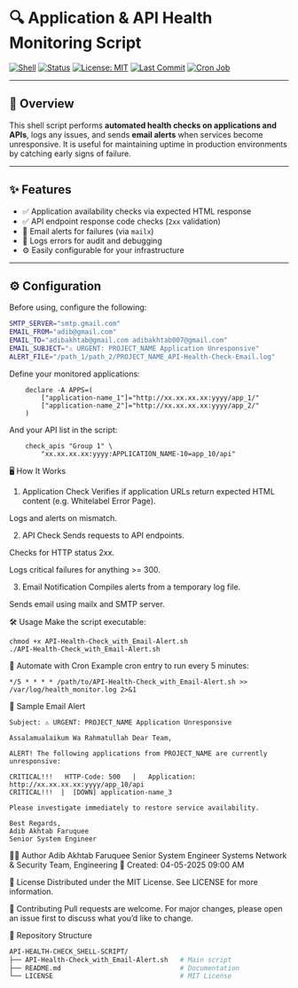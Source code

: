 # 🔍 Application & API Health Monitoring Script

[![Shell](https://img.shields.io/badge/Shell-Bash-brightgreen?logo=gnu-bash&logoColor=white)](https://www.gnu.org/software/bash/)
[![Status](https://img.shields.io/badge/status-active-success.svg)](https://github.com/yourusername/yourrepo)
[![License: MIT](https://img.shields.io/badge/License-MIT-yellow.svg)](./LICENSE)
[![Last Commit](https://img.shields.io/github/last-commit/yourusername/yourrepo.svg)](https://github.com/yourusername/yourrepo/commits/main)
[![Cron Job](https://img.shields.io/badge/Cron-Every%205%20min-blue)](https://crontab.guru/#*/5_*_*_*_*)

---

## 🧾 Overview

This shell script performs **automated health checks on applications and APIs**, logs any issues, and sends **email alerts** when services become unresponsive. It is useful for maintaining uptime in production environments by catching early signs of failure.

---

## ✨ Features

- ✅ Application availability checks via expected HTML response
- ✅ API endpoint response code checks (`2xx` validation)
- 📧 Email alerts for failures (via `mailx`)
- 📜 Logs errors for audit and debugging
- ⚙️ Easily configurable for your infrastructure

---

## ⚙️ Configuration

Before using, configure the following:

```bash
SMTP_SERVER="smtp.gmail.com"
EMAIL_FROM="adib@gmail.com"
EMAIL_TO="adibakhtab@gmail.com adibakhtab007@gmail.com"
EMAIL_SUBJECT="⚠️ URGENT: PROJECT_NAME Application Unresponsive"
ALERT_FILE="/path_1/path_2/PROJECT_NAME_API-Health-Check-Email.log"
```

Define your monitored applications:

```
	declare -A APPS=(
		["application-name_1"]="http://xx.xx.xx.xx:yyyy/app_1/"
		["application-name_2"]="http://xx.xx.xx.xx:yyyy/app_2/"
	)
```

And your API list in the script:

```
	check_apis "Group 1" \
		"xx.xx.xx.xx:yyyy:APPLICATION_NAME-10=app_10/api"
```

🖥️ How It Works
1. Application Check
Verifies if application URLs return expected HTML content (e.g. Whitelabel Error Page).

Logs and alerts on mismatch.

2. API Check
Sends requests to API endpoints.

Checks for HTTP status 2xx.

Logs critical failures for anything >= 300.

3. Email Notification
Compiles alerts from a temporary log file.

Sends email using mailx and SMTP server.

🛠️ Usage
Make the script executable:

```
chmod +x API-Health-Check_with_Email-Alert.sh
./API-Health-Check_with_Email-Alert.sh
```

📅 Automate with Cron
Example cron entry to run every 5 minutes:

```
*/5 * * * * /path/to/API-Health-Check_with_Email-Alert.sh >> /var/log/health_monitor.log 2>&1
```

📧 Sample Email Alert

```
Subject: ⚠️ URGENT: PROJECT_NAME Application Unresponsive

Assalamualaikum Wa Rahmatullah Dear Team,

ALERT! The following applications from PROJECT_NAME are currently unresponsive:

CRITICAL!!!   HTTP-Code: 500   |   Application: http://xx.xx.xx.xx:yyyy/app_10/api
CRITICAL!!!  |  [DOWN] application-name_3

Please investigate immediately to restore service availability.

Best Regards,
Adib Akhtab Faruquee
Senior System Engineer
```

🧑‍💻 Author
Adib Akhtab Faruquee
Senior System Engineer
Systems Network & Security Team, Engineering
📅 Created: 04-05-2025 09:00 AM

📝 License
Distributed under the MIT License. See LICENSE for more information.

🤝 Contributing
Pull requests are welcome. For major changes, please open an issue first to discuss what you’d like to change.

📂 Repository Structure

```bash
API-HEALTH-CHECK_SHELL-SCRIPT/
├── API-Health-Check_with_Email-Alert.sh   # Main script
├── README.md                              # Documentation
└── LICENSE                                # MIT License
```